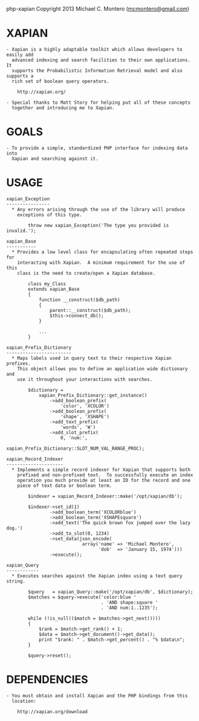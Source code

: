 php-xapian
Copyright 2013 Michael C. Montero (mcmontero@gmail.com)

XAPIAN
======

    - Xapian is a highly adaptable toolkit which allows developers to easily add
      advanced indexing and search facilities to their own applications. It
      supports the Probabilistic Information Retrieval model and also supports a
      rich set of boolean query operators.

        http://xapian.org/

    - Special thanks to Matt Story for helping put all of these concepts
      together and introducing me to Xapian.

GOALS
=====

    - To provide a simple, standardized PHP interface for indexing data into
      Xapian and searching against it.

USAGE
=====

    xapian_Exception
    ----------------
      * Any errors arising through the use of the library will produce
        exceptions of this type.

            throw new xapian_Exception('The type you provided is invalid.');

    xapian_Base
    -----------
      * Provides a low level class for encapsulating often repeated steps for
        interacting with Xapian.  A minimum requirement for the use of this
        class is the need to create/open a Xapian database.

            class my_Class
            extends xapian_Base
            {
                function __construct($db_path)
                {
                    parent::__construct($db_path);
                    $this->connect_db();
                }

                ...
            }

    xapian_Prefix_Dictionary
    ------------------------
      * Maps labels used in query text to their respective Xapian prefixes.
        This object allows you to define an application wide dictionary and
        use it throughout your interactions with searches.

            $dictionary =
                xapian_Prefix_Dictionary::get_instance()
                    ->add_boolean_prefix(
                        'color', 'XCOLOR')
                    ->add_boolean_prefix(
                        'shape', 'XSHAPE')
                    ->add_text_prefix(
                        'words', 'W')
                    ->add_slot_prefix(
                        0, 'num:',
                        xapian_Prefix_Dictionary::SLOT_NUM_VAL_RANGE_PROC);

    xapian_Record_Indexer
    ---------------------
      * Implements a simple record indexer for Xapian that supports both
        prefixed and non-prefixed text.  To successfully execute an index
        operation you much provide at least an ID for the record and one
        piece of text data or boolean term.

            $indexer = xapian_Record_Indexer::make('/opt/xapian/db');

            $indexer->set_id(1)
                    ->add_boolean_term('XCOLORblue')
                    ->add_boolean_term('XSHAPEsquare')
                    ->add_text('The quick brown fox jumped over the lazy dog.')
                    ->add_to_slot(0, 1234)
                    ->set_data(json_encode(
                                array('name' => 'Michael Montero',
                                      'dob'  => 'January 15, 1974')))
                    ->execute();

    xapian_Query
    ------------
      * Executes searches against the Xapian index using a text query string.

            $query   = xapian_Query::make('/opt/xapian/db', $dictionary);
            $matches = $query->execute('color:blue '
                                       . 'AND shape:square '
                                       . 'AND num:1..1235');

            while (!is_null(($match = $matches->get_next())))
            {
                $rank = $match->get_rank() + 1;
                $data = $match->get_document()->get_data();
                print "$rank: " . $match->get_percent() . "% $data\n";
            }

            $query->reset();

DEPENDENCIES
============

    - You must obtain and install Xapian and the PHP bindings from this
      location:

        http://xapian.org/download
